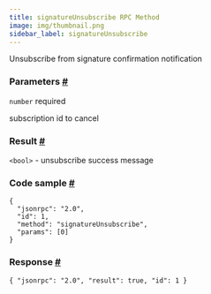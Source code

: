 ```yaml
--- 
title: signatureUnsubscribe RPC Method
image: img/thumbnail.png 
sidebar_label: signatureUnsubscribe 
---  
```

Unsubscribe from signature confirmation notification

### Parameters [#](#parameters)

`number` required

subscription id to cancel

### Result [#](#result)

`<bool>` - unsubscribe success message

### Code sample [#](#code-sample)

```
{
  "jsonrpc": "2.0",
  "id": 1,
  "method": "signatureUnsubscribe",
  "params": [0]
}
```


### Response [#](#response)

```
{ "jsonrpc": "2.0", "result": true, "id": 1 }
```
